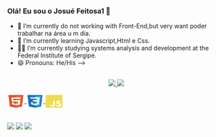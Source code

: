 ### Olá! Eu sou o Josué Feitosa1 👋

- 🔭 I’m currently do not working with Front-End,but very want  poder trabalhar na área u m dia. 
- 🌱 I’m currently learning Javascript,Html e Css.
- 👨‍🎓 I’m currently studying systems analysis and development at the Federal Institute of Sergipe.
- 😄 Pronouns: He/His
-->
##
<div align="center">
  <a href="https://github.com/
josuehenriquefeitosa">
  <img height="180em" src="https://github-readme-stats.vercel.app/api?username=
josuehenriquefeitosa&show_icons=true&theme=dark&include_all_commits=true&count_private=true"/>
  <img height="150em" src="https://github-readme-stats.vercel.app/api/top-langs/?username=joshtestes&layout=compact&langs_count=7&theme=dark"/>
</div>
  
  <div style="display: inline_block"><br>
    <img align="center" alt="Josh-HTML" height="30" width="40" src="https://raw.githubusercontent.com/devicons/devicon/master/icons/html5/html5-original.svg">
    <img align="center" alt="Josh-CSS" height="30" width="40" src="https://raw.githubusercontent.com/devicons/devicon/master/icons/css3/css3-original.svg">
    <img align="center" alt="Josh-Js" height="30" width="40" src="https://raw.githubusercontent.com/devicons/devicon/master/icons/javascript/javascript-plain.svg">
</div>
  <br><br>
<div> 
  <a href="https://instagram.com/josuehsfeitosa" target="_blank"><img src="https://img.shields.io/badge/-Instagram-%23E4405F?style=for-the-badge&logo=instagram&logoColor=white" target="_blank"></a>
<a href = "mailto:contatojosuehsfeitosa@gmail.com"><img src="https://img.shields.io/badge/-Gmail-%23333?style=for-the-badge&logo=gmail&logoColor=white" target="_blank"></a>
  <a href="https://www.linkedin.com/in/josuefeitosadev/" target="_blank"><img src="https://img.shields.io/badge/-LinkedIn-%230077B5?style=for-the-badge&logo=linkedin&logoColor=white" target="_blank"></a> 
